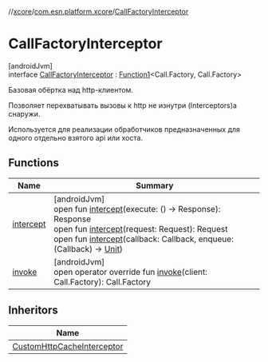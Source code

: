 //[xcore](../../../index.md)/[com.esn.platform.xcore](../index.md)/[CallFactoryInterceptor](index.md)

# CallFactoryInterceptor

[androidJvm]\
interface [CallFactoryInterceptor](index.md) : [Function1](https://kotlinlang.org/api/latest/jvm/stdlib/kotlin/-function1/index.html)&lt;Call.Factory, Call.Factory&gt; 

Базовая обёртка над http-клиентом.

Позволяет перехватывать вызовы к http не изнутри (Interceptors)а снаружи.

Используется для реализации обработчиков предназначенных для одного отдельно взятого api или хоста.

## Functions

| Name | Summary |
|---|---|
| [intercept](intercept.md) | [androidJvm]<br>open fun [intercept](intercept.md)(execute: () -&gt; Response): Response<br>open fun [intercept](intercept.md)(request: Request): Request<br>open fun [intercept](intercept.md)(callback: Callback, enqueue: (Callback) -&gt; [Unit](https://kotlinlang.org/api/latest/jvm/stdlib/kotlin/-unit/index.html)) |
| [invoke](invoke.md) | [androidJvm]<br>open operator override fun [invoke](invoke.md)(client: Call.Factory): Call.Factory |

## Inheritors

| Name |
|---|
| [CustomHttpCacheInterceptor](../-custom-http-cache-interceptor/index.md) |
